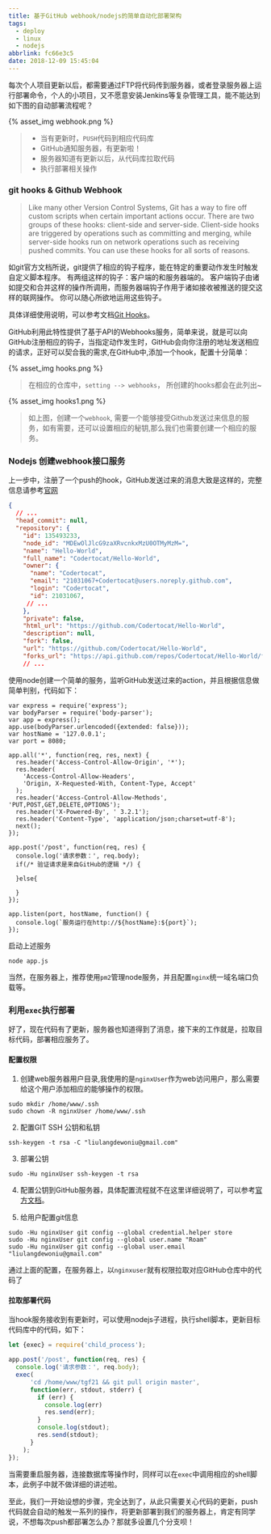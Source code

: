 ```yaml
---
title: 基于GitHub webhook/nodejs的简单自动化部署架构
tags:
  - deploy
  - linux
  - nodejs
abbrlink: fc66e3c5
date: 2018-12-09 15:45:04
---
```


每次个人项目更新以后，都需要通过FTP将代码传到服务器，或者登录服务器上运行部署命令，个人的小项目，又不愿意安装Jenkins等复杂管理工具，能不能达到如下图的自动部署流程呢？

{% asset_img webhook.png %}

<!-- more -->

> - 当有更新时，`PUSH`代码到相应代码库
> - GitHub通知服务器，有更新啦！
> - 服务器知道有更新以后，从代码库拉取代码
> - 执行部署相关操作

### git hooks & Github Webhook

> Like many other Version Control Systems, Git has a way to fire off custom scripts when certain important actions occur. There are two groups of these hooks: client-side and server-side. Client-side hooks are triggered by operations such as committing and merging, while server-side hooks run on network operations such as receiving pushed commits. You can use these hooks for all sorts of reasons.

如git官方文档所说，git提供了相应的钩子程序，能在特定的重要动作发生时触发自定义脚本程序。 有两组这样的钩子：客户端的和服务器端的。 客户端钩子由诸如提交和合并这样的操作所调用，而服务器端钩子作用于诸如接收被推送的提交这样的联网操作。 你可以随心所欲地运用这些钩子。

具体详细使用说明，可以参考文档[Git Hooks](https://git-scm.com/book/en/v2/Customizing-Git-Git-Hooks)。

GitHub利用此特性提供了基于API的Webhooks服务，简单来说，就是可以向GitHub注册相应的钩子，当指定动作发生时，GitHub会向你注册的地址发送相应的请求，正好可以契合我的需求,在GitHub中,添加一个hook，配置十分简单： 


{% asset_img hooks.png %}


> 在相应的仓库中，`setting --> webhooks`， 所创建的hooks都会在此列出~


{% asset_img hooks1.png %}


> 如上图，创建一个`webhook`, 需要一个能够接受Github发送过来信息的服务，如有需要，还可以设置相应的秘钥,那么我们也需要创建一个相应的服务。


### Nodejs 创建webhook接口服务


上一步中，注册了一个push的hook，GitHub发送过来的消息大致是这样的，完整信息请参考[官网](https://developer.github.com/v3/activity/events/types/#pushevent)

```json
{
  // ...
  "head_commit": null,
  "repository": {
    "id": 135493233,
    "node_id": "MDEwOlJlcG9zaXRvcnkxMzU0OTMyMzM=",
    "name": "Hello-World",
    "full_name": "Codertocat/Hello-World",
    "owner": {
      "name": "Codertocat",
      "email": "21031067+Codertocat@users.noreply.github.com",
      "login": "Codertocat",
      "id": 21031067,
     // ...
    },
    "private": false,
    "html_url": "https://github.com/Codertocat/Hello-World",
    "description": null,
    "fork": false,
    "url": "https://github.com/Codertocat/Hello-World",
    "forks_url": "https://api.github.com/repos/Codertocat/Hello-World/forks",
    // ...
```

使用node创建一个简单的服务，监听GitHub发送过来的action，并且根据信息做简单判别，代码如下：

```JS
var express = require('express');
var bodyParser = require('body-parser');
var app = express();
app.use(bodyParser.urlencoded({extended: false}));
var hostName = '127.0.0.1';
var port = 8080;

app.all('*', function(req, res, next) {
  res.header('Access-Control-Allow-Origin', '*');
  res.header(
    'Access-Control-Allow-Headers',
    'Origin, X-Requested-With, Content-Type, Accept'
  );
  res.header('Access-Control-Allow-Methods', 'PUT,POST,GET,DELETE,OPTIONS');
  res.header('X-Powered-By', ' 3.2.1');
  res.header('Content-Type', 'application/json;charset=utf-8');
  next();
});

app.post('/post', function(req, res) {
  console.log('请求参数：', req.body);
  if(/* 验证请求是来自GitHub的逻辑 */) {

  }else{

  }
});

app.listen(port, hostName, function() {
  console.log(`服务运行在http://${hostName}:${port}`);
});
```

启动上述服务

```
node app.js
```

当然，在服务器上，推荐使用`pm2`管理node服务，并且配置`nginx`统一域名端口负载等。

### 利用`exec`执行部署

好了，现在代码有了更新，服务器也知道得到了消息，接下来的工作就是，拉取目标代码，部署相应服务了。

#### 配置权限

1. 创建web服务器用户目录,我使用的是`nginxUser`作为web访问用户，那么需要给这个用户添加相应的能够操作的权限。

```
sudo mkdir /home/www/.ssh
sudo chown -R nginxUser /home/www/.ssh
```

2. 配置GIT SSH 公钥和私钥

```
ssh-keygen -t rsa -C "liulangdewoniu@gmail.com"
```

3. 部署公钥

```
sudo -Hu nginxUser ssh-keygen -t rsa
```

4. 配置公钥到GitHub服务器，具体配置流程就不在这里详细说明了，可以参考[官方文档](https://help.github.com/articles/connecting-to-github-with-ssh/)。

5. 给用户配置git信息

```
sudo -Hu nginxUser git config --global credential.helper store
sudo -Hu nginxUser git config --global user.name "Roam" 
sudo -Hu nginxUser git config --global user.email "liulangdewoniu@gmail.com"
```

通过上面的配置，在服务器上，以`nginxuser`就有权限拉取对应GitHub仓库中的代码了

#### 拉取部署代码

当hook服务接收到有更新时，可以使用nodejs子进程，执行shell脚本，更新目标代码库中的代码，如下：

```js
let {exec} = require('child_process');

app.post('/post', function(req, res) {
  console.log('请求参数：', req.body);
  exec(
      'cd /home/www/tgf21 && git pull origin master',
      function(err, stdout, stderr) {
        if (err) {
          console.log(err)
          res.send(err);
        }
        console.log(stdout);
        res.send(stdout);
      }
    );
});
```

当需要重启服务器，连接数据库等操作时，同样可以在`exec`中调用相应的shell脚本，此例子中就不做详细的讲述啦。

至此，我们一开始设想的步骤，完全达到了，从此只需要关心代码的更新，push代码就会自动的触发一系列的操作，将更新部署到我们的服务器上，肯定有同学说，不想每次push都部署怎么办？那就多设置几个分支呗！
